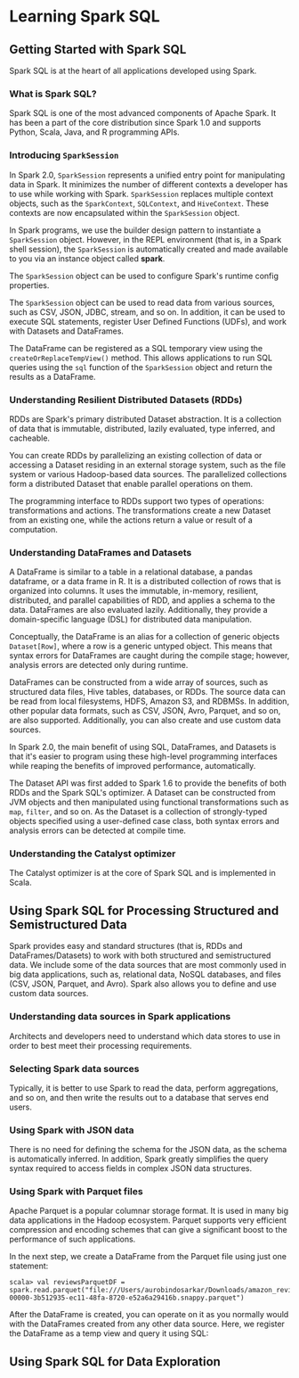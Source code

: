 # Learning Spark SQL

## Getting Started with Spark SQL

Spark SQL is at the heart of all applications developed using Spark.

### What is Spark SQL?

Spark SQL is one of the most advanced components of Apache Spark.
It has been a part of the core distribution since Spark 1.0 and supports Python, Scala, Java, and R programming APIs.

### Introducing `SparkSession`

In Spark 2.0, `SparkSession` represents a unified entry point for manipulating data in Spark.
It minimizes the number of different contexts a developer has to use while working with Spark.
`SparkSession` replaces multiple context objects, such as the `SparkContext`, `SQLContext`, and `HiveContext`.
These contexts are now encapsulated within the `SparkSession` object.

In Spark programs, we use the builder design pattern to instantiate a `SparkSession` object.
However, in the REPL environment (that is, in a Spark shell session), the `SparkSession` is automatically created and made available to you via an instance object called **spark**.

The `SparkSession` object can be used to configure Spark's runtime config properties.

The `SparkSession` object can be used to read data from various sources, such as CSV, JSON, JDBC, stream, and so on.
In addition, it can be used to execute SQL statements, register User Defined Functions (UDFs), and work with Datasets and DataFrames.

The DataFrame can be registered as a SQL temporary view using the `createOrReplaceTempView()` method.
This allows applications to run SQL queries using the `sql` function of the `SparkSession` object and return the results as a DataFrame.

### Understanding Resilient Distributed Datasets (RDDs)

RDDs are Spark's primary distributed Dataset abstraction.
It is a collection of data that is immutable, distributed, lazily evaluated, type inferred, and cacheable.

You can create RDDs by parallelizing an existing collection of data or accessing a Dataset residing in an external storage system, such as the file system or various Hadoop-based data sources.
The parallelized collections form a distributed Dataset that enable parallel operations on them.

The programming interface to RDDs support two types of operations: transformations and actions.
The transformations create a new Dataset from an existing one, while the actions return a value or result of a computation.

### Understanding DataFrames and Datasets

A DataFrame is similar to a table in a relational database, a pandas dataframe, or a data frame in R.
It is a distributed collection of rows that is organized into columns.
It uses the immutable, in-memory, resilient, distributed, and parallel capabilities of RDD, and applies a schema to the data.
DataFrames are also evaluated lazily.
Additionally, they provide a domain-specific language (DSL) for distributed data manipulation.

Conceptually, the DataFrame is an alias for a collection of generic objects `Dataset[Row]`, where a row is a generic untyped object.
This means that syntax errors for DataFrames are caught during the compile stage; however, analysis errors are detected only during runtime.

DataFrames can be constructed from a wide array of sources, such as structured data files, Hive tables, databases, or RDDs.
The source data can be read from local filesystems, HDFS, Amazon S3, and RDBMSs.
In addition, other popular data formats, such as CSV, JSON, Avro, Parquet, and so on, are also supported.
Additionally, you can also create and use custom data sources.

In Spark 2.0, the main benefit of using SQL, DataFrames, and Datasets is that it's easier to program using these high-level programming interfaces while reaping the benefits of improved performance, automatically.

The Dataset API was first added to Spark 1.6 to provide the benefits of both RDDs and the Spark SQL's optimizer.
A Dataset can be constructed from JVM objects and then manipulated using functional transformations such as `map`, `filter`, and so on.
As the Dataset is a collection of strongly-typed objects specified using a user-defined case class, both syntax errors and analysis errors can be detected at compile time.

### Understanding the Catalyst optimizer

The Catalyst optimizer is at the core of Spark SQL and is implemented in Scala.

## Using Spark SQL for Processing Structured and Semistructured Data

Spark provides easy and standard structures (that is, RDDs and DataFrames/Datasets) to work with both structured and semistructured data.
We include some of the data sources that are most commonly used in big data applications, such as, relational data, NoSQL databases, and files (CSV, JSON, Parquet, and Avro).
Spark also allows you to define and use custom data sources.

### Understanding data sources in Spark applications

Architects and developers need to understand which data stores to use in order to best meet their processing requirements.

### Selecting Spark data sources

Typically, it is better to use Spark to read the data, perform aggregations, and so on, and then write the results out to a database that serves end users.

### Using Spark with JSON data

There is no need for defining the schema for the JSON data, as the schema is automatically inferred.
In addition, Spark greatly simplifies the query syntax required to access fields in complex JSON data structures.

### Using Spark with Parquet files

Apache Parquet is a popular columnar storage format.
It is used in many big data applications in the Hadoop ecosystem.
Parquet supports very efficient compression and encoding schemes that can give a significant boost to the performance of such applications.

In the next step, we create a DataFrame from the Parquet file using just one statement:
```
scala> val reviewsParquetDF = spark.read.parquet("file:///Users/aurobindosarkar/Downloads/amazon_reviews/parquet/part-00000-3b512935-ec11-48fa-8720-e52a6a29416b.snappy.parquet")
```

After the DataFrame is created, you can operate on it as you normally would with the DataFrames created from any other data source.
Here, we register the DataFrame as a temp view and query it using SQL:

## Using Spark SQL for Data Exploration
